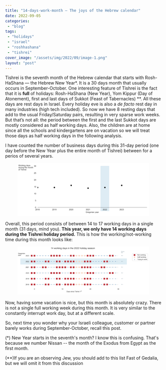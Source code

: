 ```yaml
---
title: "14-days-work-month — The joys of the Hebrew calendar"
date: 2022-09-05
categories: 
 - "blog"
tags: 
 - "holidays"
 - "israel"
 - "roshhashana"
 - "tishrei"
cover_image: "/assets/img/2022/09/image-1.png"
layout: "post"
---
```


<!-- wp:paragraph -->
Tishrei is the seventh month of the Hebrew calendar that starts with Rosh-HaShana — the Hebrew New Year*. It is a 30 days month that usually occurs in September-October. One interesting feature of Tishrei is the fact that it is **full** of holidays: Rosh-HaShana (New Year), Yom Kippur (Day of Atonement), first and last days of Sukkot (Feast of Tabernacles) **. All these days are rest days in Israel. Every holiday eve is also a *de facto* rest day in many industries (high tech included). So now we have 8 resting days that add to the usual Friday/Saturday pairs, resulting in very sparse work weeks. But that’s not all: the period between the first and the last Sukkot days are mostly considered as half working days. Also, the children are at home since all the schools and kindergartens are on vacation so we will treat those days as half working days in the following analysis.


<!-- /wp:paragraph -->

<!-- wp:paragraph -->
I have counted the number of business days during this 31-day period (one day before the New Year plus the entire month of Tishrei) between for a perios of several years.


<!-- /wp:paragraph -->

<!-- wp:image {"id":4008,"sizeSlug":"large","linkDestination":"none"} -->
<figure class="wp-block-image size-large"><img src="/assets/img/2022/09/image-2.png" alt="" class="wp-image-4008"></figure>
<!-- /wp:image -->

<!-- wp:paragraph -->
Overall, this period consists of between 14 to 17 working days in a single month (31 days, mind you). **This year, we only have 14 working days during the Tishrei holiday period.** This is how the working/not-working time during this month looks like:


<!-- /wp:paragraph -->

<!-- wp:image {"id":4007,"sizeSlug":"large","linkDestination":"none"} -->
<figure class="wp-block-image size-large"><img src="/assets/img/2022/09/image-1.png" alt="" class="wp-image-4007"></figure>
<!-- /wp:image -->

<!-- wp:paragraph -->
Now, having some vacation is nice, but this month is absolutely crazy. There is not a single full working week during this month. It is very similar to the constantly interrupt work day, but at a different scale.


<!-- /wp:paragraph -->

<!-- wp:paragraph -->
So, next time you wonder why your Israeli colleague, customer or partner barely works during September-October, recall this post.


<!-- /wp:paragraph -->

<!-- wp:paragraph {"textColor":"cyan-bluish-gray","fontSize":"small"} -->
(*) New Year starts in the seventh's month? I know this is confusing. That's because we number Nissan -- the month of the Exodus from Egypt as the first month.


<!-- /wp:paragraph -->

<!-- wp:paragraph {"textColor":"cyan-bluish-gray","fontSize":"small"} -->
(**)If you are an observing Jew, you should add to this list Fast of Gedalia, but we will omit it from this discussion


<!-- /wp:paragraph -->
